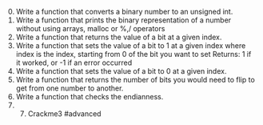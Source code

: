 0. Write a function that converts a binary number to an unsigned int.
1. Write a function that prints the binary representation of a number without using arrays, malloc or %,/ operators
2. Write a function that returns the value of a bit at a given index.
3. Write a function that sets the value of a bit to 1 at a given index where index is the index, starting from 0 of the bit you want to set
Returns: 1 if it worked, or -1 if an error occurred
4. Write a function that sets the value of a bit to 0 at a given index.
5. Write a function that returns the number of bits you would need to flip to get from one number to another.
6. Write a function that checks the endianness.
7. 7. Crackme3
#advanced
